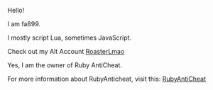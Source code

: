 Hello!

I am fa899.

I mostly script Lua, sometimes JavaScript.

Check out my Alt Account [RoasterLmao](https://github.com/RoasterLmao/)

Yes, I am the owner of Ruby AntiCheat.

For more information about RubyAnticheat, visit this: [RubyAntiCheat](https://roasterlmao.github.io)
